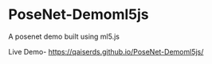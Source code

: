 # PoseNet-Demoml5js
A posenet demo built using ml5.js

Live Demo- https://qaiserds.github.io/PoseNet-Demoml5js/

